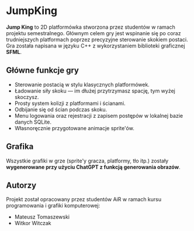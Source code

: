 # JumpKing

**Jump King** to 2D platformówka stworzona przez studentów w ramach projektu semestralnego. Głównym celem gry jest wspinanie się po coraz trudniejszych platformach poprzez precyzyjne sterowanie skokiem postaci. Gra została napisana w języku C++ z wykorzystaniem biblioteki graficznej **SFML**.

## Główne funkcje gry

- Sterowanie postacią w stylu klasycznych platformówek.
- Ładowanie siły skoku — im dłużej przytrzymasz spację, tym wyżej skoczysz.
- Prosty system kolizji z platformami i ścianami.
- Odbijanie się od ścian podczas skoku.
- Menu logowania oraz rejestracji z zapisem postępów w lokalnej bazie danych SQLite.
- Własnoręcznie przygotowane animacje sprite'ów.

## Grafika

Wszystkie grafiki w grze (sprite'y gracza, platformy, tło itp.) zostały **wygenerowane przy użyciu ChatGPT z funkcją generowania obrazów**.

## Autorzy

Projekt został opracowany przez studentów AiR w ramach kursu programowania i grafiki komputerowej:

- Mateusz Tomaszewski
- Witkor Witczak
